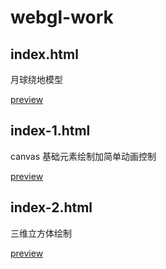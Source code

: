 # webgl-work

## index.html

月球绕地模型

[preview](https://htmlpreview.github.io/?https://github.com/wangriyu/webgl-work/blob/master/index.html)

## index-1.html

canvas 基础元素绘制加简单动画控制

[preview](https://htmlpreview.github.io/?https://github.com/wangriyu/webgl-work/blob/master/index-1.html)

## index-2.html

三维立方体绘制

[preview](https://htmlpreview.github.io/?https://github.com/wangriyu/webgl-work/blob/master/index-2.html)
